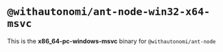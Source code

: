 # `@withautonomi/ant-node-win32-x64-msvc`

This is the **x86_64-pc-windows-msvc** binary for `@withautonomi/ant-node`
